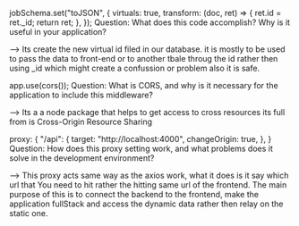 jobSchema.set("toJSON", {
  virtuals: true,
  transform: (doc, ret) => {
    ret.id = ret._id;
    return ret;
  },
});
Question: What does this code accomplish? Why is it useful in your application?

--> Its create the  new virtual id filed in our database. it is mostly to be used to pass the data to front-end or to another tbale throug the id rather then using _id which might create a confussion or problem also it is safe.

app.use(cors());
Question: What is CORS, and why is it necessary for the application to include this middleware?

--> Its a a node package that helps to get access to cross resources
its full from is Cross-Origin Resource Sharing 

proxy: {
  "/api": {
    target: "http://localhost:4000",
    changeOrigin: true,
  },
}
Question: How does this proxy setting work, and what problems does it solve in the development environment?

--> This proxy acts same way as the axios work, what it does is it say which url that You need to hit rather the hitting same url of the frontend. The main purpose of this is to connect the backend to the frontend, make the application fullStack and access the dynamic data rather then relay on the static one.